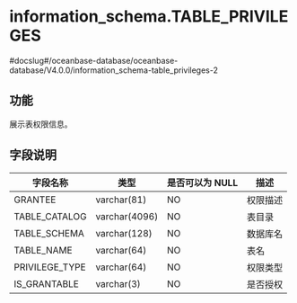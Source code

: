 information_schema.TABLE_PRIVILEGES
========================================================

#docslug#/oceanbase-database/oceanbase-database/V4.0.0/information_schema-table_privileges-2

功能
-----------

展示表权限信息。

字段说明
-------------

|    **字段名称**    |    **类型**     | **是否可以为 NULL** | **描述** |
|----------------|---------------|----------------|--------|
| GRANTEE        | varchar(81)   | NO             | 权限描述   |
| TABLE_CATALOG  | varchar(4096) | NO             | 表目录    |
| TABLE_SCHEMA   | varchar(128)  | NO             | 数据库名   |
| TABLE_NAME     | varchar(64)   | NO             | 表名     |
| PRIVILEGE_TYPE | varchar(64)   | NO             | 权限类型   |
| IS_GRANTABLE   | varchar(3)    | NO             | 是否授权   |
